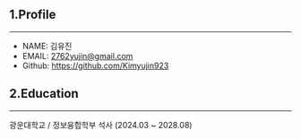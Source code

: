 ## 1.Profile
----
- NAME: 김유진
- EMAIL: 2762yujin@gmail.com
- Github: <https://github.com/Kimyujin923>

## 2.Education
----
광운대학교 / 정보융합학부 석사 (2024.03 ~ 2028.08)
